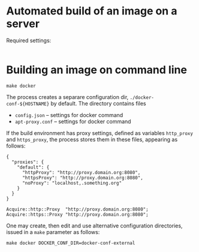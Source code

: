 


# Automated build of an image on a server

Required settings:
```

```

# Building an image on command line

```
make docker
```

The process creates a separare configuration dir, `./docker-conf-${HOSTNAME}` by default.
The directory contains files

* `config.json` – settings for docker command
* `apt-proxy.conf` – settings for docker command

If the build environment has proxy settings, defined as variables `http_proxy` and `https_proxy`,
the process stores them in these files, appearing as follows:

```
{
  "proxies": {
    "default": {
      "httpProxy": "http://proxy.domain.org:8080",
      "httpsProxy": "http://proxy.domain.org:8080",
      "noProxy": "localhost,.something.org"
    }
  }
}
```

```
Acquire::http::Proxy  "http://proxy.domain.org:8080";
Acquire::https::Proxy "http://proxy.domain.org:8080";
```

One may create, then edit and use alternative configuration directories, issued in a `make` parameter as follows:

```
make docker DOCKER_CONF_DIR=docker-conf-external
```


